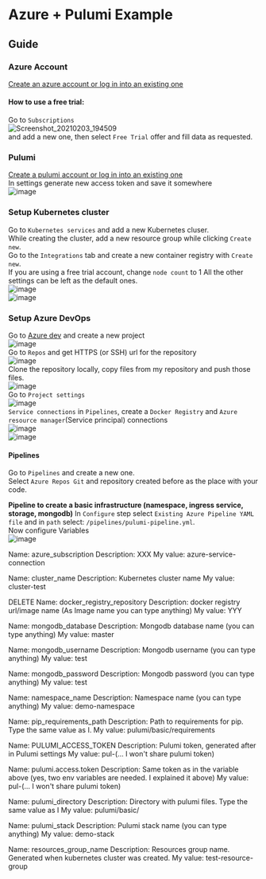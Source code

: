 # Azure + Pulumi Example

## Guide

### Azure Account
[Create an azure account or log in into an existing one](https://azure.microsoft.com/auth/signin/?loginProvider=Microsoft&redirectUri=%2Fpl-pl%2F)

#### How to use a free trial:
Go to `Subscriptions`  
![Screenshot_20210203_194509](https://user-images.githubusercontent.com/15820051/106794511-3c9d5b00-6659-11eb-9aa3-88335a4f459d.png)  
and add a new one, then select `Free Trial` offer and fill data as requested. 

### Pulumi
[Create a pulumi account or log in into an existing one](https://app.pulumi.com/signin)  
In settings generate new access token and save it somewhere  
![image](https://user-images.githubusercontent.com/15820051/106800741-2a271f80-6661-11eb-837b-6b4012c596a8.png)

### Setup Kubernetes cluster
Go to `Kubernetes services` and add a new Kubernetes cluser.  
While creating the cluster, add a new resource group while clicking `Create new`.  
Go to the `Integrations` tab and create a new container registry with `Create new`.  
If you are using a free trial account, change `node count` to 1
All the other settings can be left as the default ones.  
![image](https://user-images.githubusercontent.com/15820051/106795693-ad914280-665a-11eb-9f3b-b151b17b0cf3.png)  
![image](https://user-images.githubusercontent.com/15820051/106796891-407eac80-665c-11eb-902a-17f8b5352be5.png)  

### Setup Azure DevOps
Go to [Azure dev](https://dev.azure.com/) and create a new project  
![image](https://user-images.githubusercontent.com/15820051/106797141-876ca200-665c-11eb-8627-1557ce4900c1.png)  
Go to `Repos` and get HTTPS (or SSH) url for the repository  
![image](https://user-images.githubusercontent.com/15820051/106797492-f6e29180-665c-11eb-90f7-6913026993b5.png)  
Clone the repository locally, copy files from my repository and push those files.  
![image](https://user-images.githubusercontent.com/15820051/106797815-6789ae00-665d-11eb-987b-4ebf65f1dc31.png)  
Go to `Project settings`  
![image](https://user-images.githubusercontent.com/15820051/106797943-92740200-665d-11eb-980e-36ccba314a37.png)  
`Service connections` in `Pipelines`, create a `Docker Registry` and `Azure resource manager`(Service principal) connections  
![image](https://user-images.githubusercontent.com/15820051/106798185-f0084e80-665d-11eb-9743-76457d1475ba.png)  
![image](https://user-images.githubusercontent.com/15820051/106799610-bfc1af80-665f-11eb-8400-59283287e720.png)  


#### Pipelines
Go to `Pipelines` and create a new one.  
Select `Azure Repos Git` and repository created before as the place with your code. 

**Pipeline to create a basic infrastructure (namespace, ingress service, storage, mongodb)**
In `Configure` step select `Existing Azure Pipeline YAML file` and in `path` select: `/pipelines/pulumi-pipeline.yml`.  
Now configure Variables  
![image](https://user-images.githubusercontent.com/15820051/106798640-89cffb80-665e-11eb-9680-1b57e3919ed0.png)  

Name: azure_subscription
Description: XXX
My value: azure-service-connection

Name: cluster_name
Description: Kubernetes cluster name
My value: cluster-test

DELETE
Name: docker_registry_repository
Description: docker registry url/image name (As Image name you can type anything)
My value: YYY

Name: mongodb_database
Description: Mongodb database name (you can type anything)
My value: master

Name: mongodb_username
Description: Mongodb username (you can type anything)
My value: test

Name: mongodb_password
Description: Mongodb password (you can type anything)
My value: test

Name: namespace_name
Description: Namespace name (you can type anything)
My value: demo-namespace

Name: pip_requirements_path
Description: Path to requirements for pip. Type the same value as I.
My value: pulumi/basic/requirements

Name: PULUMI_ACCESS_TOKEN
Description: Pulumi token, generated after in Pulumi settings
My value: pul-(... I won't share pulumi token) 

Name: pulumi.access.token
Description: Same token as in the variable above (yes, two env variables are needed. I explained it above)
My value: pul-(... I won't share pulumi token) 

Name: pulumi_directory
Description: Directory with pulumi files. Type the same value as I
My value: pulumi/basic/

Name: pulumi_stack
Description: Pulumi stack name (you can type anything)
My value: demo-stack

Name: resources_group_name
Description: Resources group name. Generated when kubernetes cluster was created.
My value: test-resource-group
